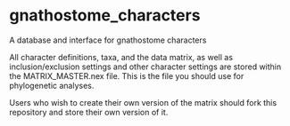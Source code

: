 # gnathostome_characters
A database and interface for gnathostome characters

All character definitions, taxa, and the data matrix, as well as inclusion/exclusion settings and other character settings
are stored within the MATRIX_MASTER.nex file. This is the file you should use for phylogenetic analyses.

Users who wish to create their own version of the matrix should fork this repository and store their own version of it.
